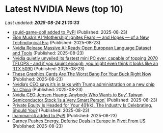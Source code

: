 # Latest NVIDIA News (top 10)
_Last updated: **2025-08-24 21:10:33**_

- [squid-game-doll added to PyPI](https://pypi.org/project/squid-game-doll/) (Published: 2025-08-23)
- [Elon Musk’s AI ‘Mothership’ Ignites Fears — and Hopes — of a New Technological Era](https://www.globenewswire.com/news-release/2025/08/23/3138136/0/en/Elon-Musk-s-AI-Mothership-Ignites-Fears-and-Hopes-of-a-New-Technological-Era.html) (Published: 2025-08-23)
- [Nvidia Release Massive AI-Ready Open European Language Dataset and Tools](https://hardware.slashdot.org/story/25/08/23/1731237/nvidia-release-massive-ai-ready-open-european-language-dataset-and-tools) (Published: 2025-08-23)
- [Nvidia quietly unveiled its fastest mini PC ever, capable of topping 2070 TFLOPS - and if you squint enough, you might even think it looks like an RTX 5090](https://www.techradar.com/pro/nvidia-quietly-unveiled-its-fastest-mini-pc-ever-capable-of-topping-2070-tflops-and-if-you-squint-enough-you-might-even-think-it-looks-like-an-rtx-5090) (Published: 2025-08-23)
- [These Graphics Cards Are The Worst Bang For Your Buck Right Now](https://www.bgr.com/1945041/worst-value-graphics-cards-today/) (Published: 2025-08-23)
- [Nvidia’s CEO says it’s in talks with Trump administration on a new chip for China](https://biztoc.com/x/5625ff9b92e0a194) (Published: 2025-08-23)
- [Nvidia CEO Jensen Huang: ‘Anybody Who Wants to Buy’ Taiwan Semiconductor Stock ‘is a Very Smart Person’](https://biztoc.com/x/8b64b219de5b2b20) (Published: 2025-08-23)
- [Private Equity Is Headed for Your 401(k). The Industry Is Celebrating. Should You?](https://biztoc.com/x/49ecf0ec08c39101) (Published: 2025-08-23)
- [lhammai-cli added to PyPI](https://pypi.org/project/lhammai-cli/) (Published: 2025-08-23)
- [Carney Pushes Energy, Defense Deals in Europe in Pivot From US](https://biztoc.com/x/f5092c9688600e0c) (Published: 2025-08-23)
